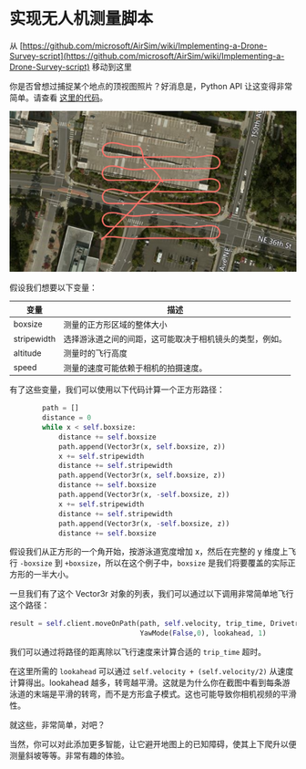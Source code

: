 # 实现无人机测量脚本

从 [https://github.com/microsoft/AirSim/wiki/Implementing-a-Drone-Survey-script](https://github.com/microsoft/AirSim/wiki/Implementing-a-Drone-Survey-script) 移动到这里

你是否曾想过捕捉某个地点的顶视图照片？好消息是，Python API 让这变得非常简单。请查看 [这里的代码](https://github.com/microsoft/AirSim/blob/main/PythonClient/multirotor/survey.py)。

![survey](images/survey.png)

假设我们想要以下变量：

| 变量        | 描述                         |
| ----------- | ---------------------------- |
| boxsize     | 测量的正方形区域的整体大小   |
| stripewidth | 选择游泳道之间的间距，这可能取决于相机镜头的类型，例如。 |
| altitude    | 测量时的飞行高度           |
| speed       | 测量的速度可能依赖于相机的拍摄速度。 |

有了这些变量，我们可以使用以下代码计算一个正方形路径：

```python
        path = []
        distance = 0
        while x < self.boxsize:
            distance += self.boxsize
            path.append(Vector3r(x, self.boxsize, z))
            x += self.stripewidth
            distance += self.stripewidth
            path.append(Vector3r(x, self.boxsize, z))
            distance += self.boxsize
            path.append(Vector3r(x, -self.boxsize, z))
            x += self.stripewidth
            distance += self.stripewidth
            path.append(Vector3r(x, -self.boxsize, z))
            distance += self.boxsize
```

假设我们从正方形的一个角开始，按游泳道宽度增加 x，然后在完整的 y 维度上飞行 `-boxsize` 到 `+boxsize`，所以在这个例子中，`boxsize` 是我们将要覆盖的实际正方形的一半大小。

一旦我们有了这个 Vector3r 对象的列表，我们可以通过以下调用非常简单地飞行这个路径：
```python
result = self.client.moveOnPath(path, self.velocity, trip_time, DrivetrainType.ForwardOnly,
                                YawMode(False,0), lookahead, 1)
```

我们可以通过将路径的距离除以飞行速度来计算合适的 `trip_time` 超时。

在这里所需的 `lookahead` 可以通过 `self.velocity + (self.velocity/2)` 从速度计算得出。lookahead 越多，转弯越平滑。这就是为什么你在截图中看到每条游泳道的末端是平滑的转弯，而不是方形盒子模式。这也可能导致你相机视频的平滑性。

就这些，非常简单，对吧？

当然，你可以对此添加更多智能，让它避开地图上的已知障碍，使其上下爬升以便测量斜坡等等。非常有趣的体验。